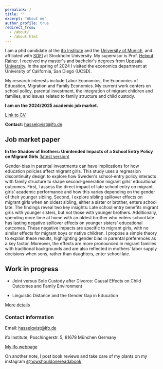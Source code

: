 ```yaml
---
permalink: /
title: ""
excerpt: "About me"
author_profile: true
redirect_from: 
  - /about/
  - /about.html
---
```


I am a phd candidate at the [ifo Institute](https://www.ifo.de/en) and the [University of Munich](https://www.en.econ.uni-muenchen.de/index.html), and affiliated with [SOFI](https://www.su.se/swedish-institute-for-social-research/) at Stockholm University. My supervisor is Prof. [Helmut Rainer](https://sites.google.com/ifo.de/hrainer/home). I received my master's and bachelor's degrees from [Uppsala University](https://www.nek.uu.se/?languageId=1). In the spring of 2024 I visited the economics department at University of California, San Diego (UCSD).

My research interests include Labor Economics, the Economics of Education, Migration and Family Economics. My current work centers on school policy, parental investment, the integration of migrant children and families, and issues related to family structure and child custody.

**I am on the 2024/2025 academic job market.**

[Link to CV](https://drive.google.com/file/d/177_YkAIlIHnAVo3mdBEbxHrIpTjy11oF/view?usp=drive_link)

**Contact:** hasselqvist@ifo.de

## Job market paper

**In the Shadow of Brothers: Unintended Impacts of a School Entry Policy on Migrant Girls** [(latest version)](https://drive.google.com/file/d/1VlyNQKRnW4lR3zznOtuTZhGrMk6AjBb1/view?usp=drive_link)

Gender-bias in parental investments can have implications for how education policies affect migrant girls. This study uses a regression discontinuity design to explore how Sweden's school-entry policy interacts with family structure to shape second-generation migrant girls' educational outcomes. First, I assess the direct impact of late school entry on migrant girls' academic performance and how this varies depending on the gender of their younger sibling. Second, I explore sibling spillover effects on migrant girls when an oldest sibling, either a sister or brother, enters school late. The findings reveal two key insights: Late school entry benefits migrant girls with younger sisters, but not those with younger brothers. Additionally, spending more time at home with an oldest brother who enters school late has lasting negative spillover effects on younger sisters' educational outcomes. These negative impacts are specific to migrant girls, with no similar effects for migrant boys or native children. I propose a simple theory to explain these results, highlighting gender bias in parental preferences as a key factor. Moreover, the effects are more pronounced in migrant families with traditional backgrounds and are also reflected in mothers' labor supply decisions when sons, rather than daughters, enter school late.


## Work in progress


* Joint versus Sole Custody after Divorce: Causal Effects on Child Outcomes and Family Environment

* Linguistic Distance and the Gender Gap in Education


[More details](https://hasselqvist.github.io/research/)


### Contact information

Email: hasselqvist@ifo.de

ifo Institute, Poschingerstr. 5, 81679 München Germany

[My ifo webpage](https://www.ifo.de/en/hasselqvist-a)



On another note, I post book reviews and take care of my plants on my instagram [@howshouldonereadabook](https://instagram.com/howshouldonereadabook?igshid=ZDdkNTZiNTM=) 


